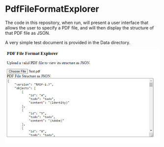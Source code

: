 PdfFileFormatExplorer
=====================

The code in this repository, when run, will present a user interface that allows the user to specify a PDF file, and will then display the structure of that PDF file as JSON.

A very simple test document is provided in the Data directory.

<img src="Screenshot.png" />